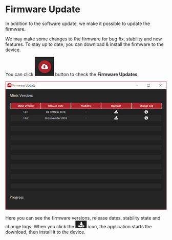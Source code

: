 # Firmware Update

In addition to the software update, we make it possible to update the firmware.

We may make some changes to the firmware for bug fix, stability and new features. To stay up to date, you can download & install the firmware to the device.

You can click ![](../../../../.gitbook/assets/image%20%283%29.png) button to check the **Firmware Updates**.

![](../../../../.gitbook/assets/image%20%2896%29.png)

Here you can see the firmware versions, release dates, stability state and change logs. When you click the ![](../../../../.gitbook/assets/image%20%2861%29.png) icon, the application starts the download, then install it to the device.

